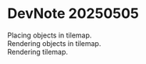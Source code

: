 # DevNote 20250505

Placing objects in tilemap.  
Rendering objects in tilemap.  
Rendering tilemap.
